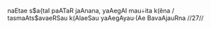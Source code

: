 naEtae s$a{taI paATaR jaAnana, yaAegAI mau÷ita k(êna /
tasmaAts$avaeRSau k(AlaeSau yaAegAyau·(Ae BavaAjauRna //27//